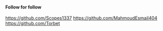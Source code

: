 #### Follow for follow

https://github.com/Scopes1337
https://github.com/MahmoudEsmail404
https://github.com/Torbet

